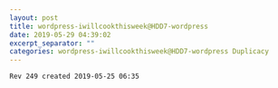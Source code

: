 ```yaml
---
layout: post
title: wordpress-iwillcookthisweek@HDD7-wordpress
date: 2019-05-29 04:39:02
excerpt_separator: ""
categories: wordpress-iwillcookthisweek@HDD7-wordpress Duplicacy
---
```

```
Rev 249 created 2019-05-25 06:35
```
